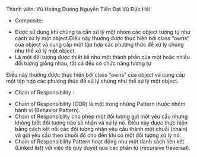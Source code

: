 Thành viên:   Vũ Hoàng Dương
              Nguyễn Tiến Đạt
              Vũ Đức Hải
- Composite: 
+ Được sử dụng khi chúng ta cần xử lý một nhóm các object tương tự như cách xử lý một object.Điều này thường được thực hiện bới class “owns” của object và cung cấp một tập hợp các phương thức để xử lý chúng như thể xử lý một object.
+ Là một đối tượng được thiết kế như một thành phần của một hoặc nhiều đối tượng giống nhau, tất cả đều có chức năng tương tự

Điều này thường được thực hiện bới class “owns” của object và cung cấp một tập hợp các phương thức để xử lý chúng như thể xử lý một object.
- Chain of Responsibility :
+ Chain of Responsibility (COR) là một trong những Pattern thuộc nhóm hành vi (Behavior Pattern).
+ Chain of Responsiblity cho phép một đối tượng gửi một yêu cầu nhưng không biết đối tượng nào sẽ nhận và xử lý nó. Điều này được thực hiện bằng cách kết nối các đối tượng nhận yêu cầu thành một chuỗi (chain) và gửi yêu cầu theo chuỗi đó cho đến khi có một đối tượng xử lý nó.
+ Chain of Responsibility Pattern hoạt động như một danh sách liên kết (Linked list) với việc đệ quy duyệt qua các phần tử (recursive traversal).
